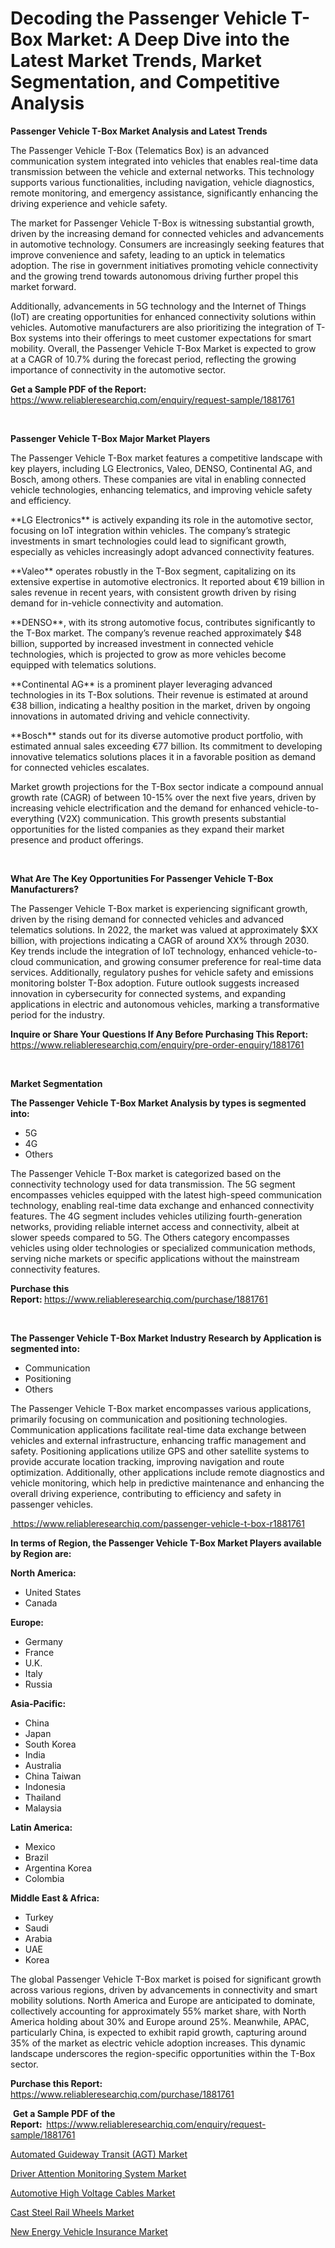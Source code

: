 <p><h1>Decoding the Passenger Vehicle T-Box Market: A Deep Dive into the Latest Market Trends, Market Segmentation, and Competitive Analysis</h1></p><p><strong>Passenger Vehicle T-Box Market Analysis and Latest Trends</strong></p>
<p><p>The Passenger Vehicle T-Box (Telematics Box) is an advanced communication system integrated into vehicles that enables real-time data transmission between the vehicle and external networks. This technology supports various functionalities, including navigation, vehicle diagnostics, remote monitoring, and emergency assistance, significantly enhancing the driving experience and vehicle safety.</p><p>The market for Passenger Vehicle T-Box is witnessing substantial growth, driven by the increasing demand for connected vehicles and advancements in automotive technology. Consumers are increasingly seeking features that improve convenience and safety, leading to an uptick in telematics adoption. The rise in government initiatives promoting vehicle connectivity and the growing trend towards autonomous driving further propel this market forward.</p><p>Additionally, advancements in 5G technology and the Internet of Things (IoT) are creating opportunities for enhanced connectivity solutions within vehicles. Automotive manufacturers are also prioritizing the integration of T-Box systems into their offerings to meet customer expectations for smart mobility. Overall, the Passenger Vehicle T-Box Market is expected to grow at a CAGR of 10.7% during the forecast period, reflecting the growing importance of connectivity in the automotive sector.</p></p>
<p><strong>Get a Sample PDF of the Report:&nbsp;</strong> <a href="https://www.reliableresearchiq.com/enquiry/request-sample/1881761?utm_campaign=1842&utm_medium=2&utm_source=Github&utm_content=ia&utm_term=31032025&utm_id=passenger-vehicle-t-box">https://www.reliableresearchiq.com/enquiry/request-sample/1881761</a></p>
<p>&nbsp;</p>
<p><strong>Passenger Vehicle T-Box Major Market Players</strong></p>
<p><p>The Passenger Vehicle T-Box market features a competitive landscape with key players, including LG Electronics, Valeo, DENSO, Continental AG, and Bosch, among others. These companies are vital in enabling connected vehicle technologies, enhancing telematics, and improving vehicle safety and efficiency.</p><p>**LG Electronics** is actively expanding its role in the automotive sector, focusing on IoT integration within vehicles. The company’s strategic investments in smart technologies could lead to significant growth, especially as vehicles increasingly adopt advanced connectivity features.</p><p>**Valeo** operates robustly in the T-Box segment, capitalizing on its extensive expertise in automotive electronics. It reported about €19 billion in sales revenue in recent years, with consistent growth driven by rising demand for in-vehicle connectivity and automation.</p><p>**DENSO**, with its strong automotive focus, contributes significantly to the T-Box market. The company’s revenue reached approximately $48 billion, supported by increased investment in connected vehicle technologies, which is projected to grow as more vehicles become equipped with telematics solutions.</p><p>**Continental AG** is a prominent player leveraging advanced technologies in its T-Box solutions. Their revenue is estimated at around €38 billion, indicating a healthy position in the market, driven by ongoing innovations in automated driving and vehicle connectivity.</p><p>**Bosch** stands out for its diverse automotive product portfolio, with estimated annual sales exceeding €77 billion. Its commitment to developing innovative telematics solutions places it in a favorable position as demand for connected vehicles escalates.</p><p>Market growth projections for the T-Box sector indicate a compound annual growth rate (CAGR) of between 10-15% over the next five years, driven by increasing vehicle electrification and the demand for enhanced vehicle-to-everything (V2X) communication. This growth presents substantial opportunities for the listed companies as they expand their market presence and product offerings.</p></p>
<p>&nbsp;</p>
<p><strong>What Are The Key Opportunities For Passenger Vehicle T-Box Manufacturers?</strong></p>
<p><p>The Passenger Vehicle T-Box market is experiencing significant growth, driven by the rising demand for connected vehicles and advanced telematics solutions. In 2022, the market was valued at approximately $XX billion, with projections indicating a CAGR of around XX% through 2030. Key trends include the integration of IoT technology, enhanced vehicle-to-cloud communication, and growing consumer preference for real-time data services. Additionally, regulatory pushes for vehicle safety and emissions monitoring bolster T-Box adoption. Future outlook suggests increased innovation in cybersecurity for connected systems, and expanding applications in electric and autonomous vehicles, marking a transformative period for the industry.</p></p>
<p><strong>Inquire or Share Your Questions If Any Before Purchasing This Report:</strong> <a href="https://www.reliableresearchiq.com/enquiry/pre-order-enquiry/1881761?utm_campaign=1842&utm_medium=2&utm_source=Github&utm_content=ia&utm_term=31032025&utm_id=passenger-vehicle-t-box">https://www.reliableresearchiq.com/enquiry/pre-order-enquiry/1881761</a></p>
<p>&nbsp;</p>
<p><strong>Market Segmentation</strong></p>
<p><strong>The Passenger Vehicle T-Box Market Analysis by types is segmented into:</strong></p>
<p><ul><li>5G</li><li>4G</li><li>Others</li></ul></p>
<p><p>The Passenger Vehicle T-Box market is categorized based on the connectivity technology used for data transmission. The 5G segment encompasses vehicles equipped with the latest high-speed communication technology, enabling real-time data exchange and enhanced connectivity features. The 4G segment includes vehicles utilizing fourth-generation networks, providing reliable internet access and connectivity, albeit at slower speeds compared to 5G. The Others category encompasses vehicles using older technologies or specialized communication methods, serving niche markets or specific applications without the mainstream connectivity features.</p></p>
<p><strong>Purchase this Report:&nbsp;</strong><a href="https://www.reliableresearchiq.com/purchase/1881761?utm_campaign=1842&utm_medium=2&utm_source=Github&utm_content=ia&utm_term=31032025&utm_id=passenger-vehicle-t-box">https://www.reliableresearchiq.com/purchase/1881761</a></p>
<p>&nbsp;</p>
<p><strong>The Passenger Vehicle T-Box Market Industry Research by Application is segmented into:</strong></p>
<p><ul><li>Communication</li><li>Positioning</li><li>Others</li></ul></p>
<p><p>The Passenger Vehicle T-Box market encompasses various applications, primarily focusing on communication and positioning technologies. Communication applications facilitate real-time data exchange between vehicles and external infrastructure, enhancing traffic management and safety. Positioning applications utilize GPS and other satellite systems to provide accurate location tracking, improving navigation and route optimization. Additionally, other applications include remote diagnostics and vehicle monitoring, which help in predictive maintenance and enhancing the overall driving experience, contributing to efficiency and safety in passenger vehicles.</p></p>
<p><a href="https://www.reliableresearchiq.com/passenger-vehicle-t-box-r1881761?utm_campaign=1842&utm_medium=2&utm_source=Github&utm_content=ia&utm_term=31032025&utm_id=passenger-vehicle-t-box">&nbsp;https://www.reliableresearchiq.com/passenger-vehicle-t-box-r1881761</a></p>
<p><strong>In terms of Region, the Passenger Vehicle T-Box Market Players available by Region are:</strong></p>
<p>
    <p> <strong> North America: </strong>
        <ul>
            <li>United States</li>
            <li>Canada</li>
        </ul>
        </p> 
    <p> <strong> Europe: </strong>
        <ul>
            <li>Germany</li>
            <li>France</li>
            <li>U.K.</li>
            <li>Italy</li>
            <li>Russia</li>
        </ul>
        </p> 
    <p> <strong> Asia-Pacific: </strong>
        <ul>
            <li>China</li>
            <li>Japan</li>
            <li>South Korea</li>
            <li>India</li>
            <li>Australia</li>
            <li>China Taiwan</li>
            <li>Indonesia</li>
            <li>Thailand</li>
            <li>Malaysia</li>
        </ul>
        </p> 
    <p> <strong> Latin America: </strong>
        <ul>
            <li>Mexico</li>
            <li>Brazil</li>
            <li>Argentina Korea</li>
            <li>Colombia</li>
        </ul>
        </p> 
    <p> <strong> Middle East & Africa: </strong>
        <ul>
            <li>Turkey</li>
            <li>Saudi</li>
            <li>Arabia</li>
            <li>UAE</li>
            <li>Korea</li>
        </ul>
    </p>
    </p>
<p><p>The global Passenger Vehicle T-Box market is poised for significant growth across various regions, driven by advancements in connectivity and smart mobility solutions. North America and Europe are anticipated to dominate, collectively accounting for approximately 55% market share, with North America holding about 30% and Europe around 25%. Meanwhile, APAC, particularly China, is expected to exhibit rapid growth, capturing around 35% of the market as electric vehicle adoption increases. This dynamic landscape underscores the region-specific opportunities within the T-Box sector.</p></p>
<p><strong>Purchase this Report: </strong><a href="https://www.reliableresearchiq.com/purchase/1881761?utm_campaign=1842&utm_medium=2&utm_source=Github&utm_content=ia&utm_term=31032025&utm_id=passenger-vehicle-t-box">https://www.reliableresearchiq.com/purchase/1881761</a></p>
<p>&nbsp;<strong>Get a Sample PDF of the Report:&nbsp;&nbsp;</strong><a href="https://www.reliableresearchiq.com/enquiry/request-sample/1881761?utm_campaign=1842&utm_medium=2&utm_source=Github&utm_content=ia&utm_term=31032025&utm_id=passenger-vehicle-t-box">https://www.reliableresearchiq.com/enquiry/request-sample/1881761</a></p>
<p><strong></strong></p>
<p><p><a href="https://github.com/mronmizoe/Market-Research-Report-List-1/blob/main/automated-guideway-transit-agt-market.md?utm_campaign=1842&utm_medium=2&utm_source=Github&utm_content=ia&utm_term=31032025&utm_id=passenger-vehicle-t-box">Automated Guideway Transit (AGT) Market</a></p><p><a href="https://github.com/hayasiorover/Market-Research-Report-List-1/blob/main/driver-attention-monitoring-system-market.md?utm_campaign=1842&utm_medium=2&utm_source=Github&utm_content=ia&utm_term=31032025&utm_id=passenger-vehicle-t-box">Driver Attention Monitoring System Market</a></p><p><a href="https://github.com/gitfwelday/Market-Research-Report-List-1/blob/main/automotive-high-voltage-cables-market.md?utm_campaign=1842&utm_medium=2&utm_source=Github&utm_content=ia&utm_term=31032025&utm_id=passenger-vehicle-t-box">Automotive High Voltage Cables Market</a></p><p><a href="https://github.com/makzzochil/Market-Research-Report-List-1/blob/main/cast-steel-rail-wheels-market.md?utm_campaign=1842&utm_medium=2&utm_source=Github&utm_content=ia&utm_term=31032025&utm_id=passenger-vehicle-t-box">Cast Steel Rail Wheels Market</a></p><p><a href="https://github.com/janskudiony/Market-Research-Report-List-1/blob/main/new-energy-vehicle-insurance-market.md?utm_campaign=1842&utm_medium=2&utm_source=Github&utm_content=ia&utm_term=31032025&utm_id=passenger-vehicle-t-box">New Energy Vehicle Insurance Market</a></p></p>